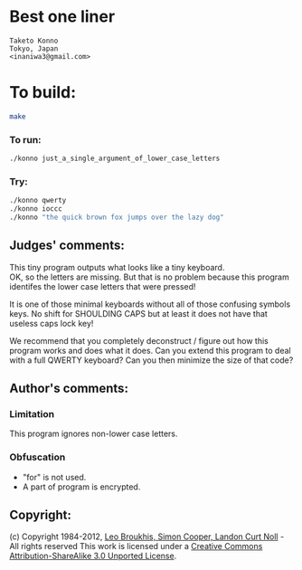 # Best one liner

    Taketo Konno  
    Tokyo, Japan  
    <inaniwa3@gmail.com>  

# To build:

```sh
make
```

### To run:

```sh
./konno just_a_single_argument_of_lower_case_letters
```

### Try:

```sh
./konno qwerty
./konno ioccc
./konno "the quick brown fox jumps over the lazy dog"
```

## Judges' comments:

This tiny program outputs what looks like a tiny keyboard.  
OK, so the letters are missing. But that is no problem because 
this program identifes the lower case letters that were pressed!

It is one of those minimal keyboards without all of those
confusing symbols keys.  No shift for SHOULDING CAPS
but at least it does not have that useless caps lock key!

We recommend that you completely deconstruct / figure out
how this program works and does what it does.  Can you
extend this program to deal with a full QWERTY keyboard?
Can you then minimize the size of that code?

## Author's comments:

### Limitation

This program ignores non-lower case letters.

### Obfuscation

* "for" is not used. 
* A part of program is encrypted.

## Copyright:

(c) Copyright 1984-2012, [Leo Broukhis, Simon Cooper, Landon Curt Noll][judges] - All rights reserved
This work is licensed under a [Creative Commons Attribution-ShareAlike 3.0 Unported License][cc].

[judges]: http://www.ioccc.org/judges.html
[cc]: http://creativecommons.org/licenses/by-sa/3.0/
